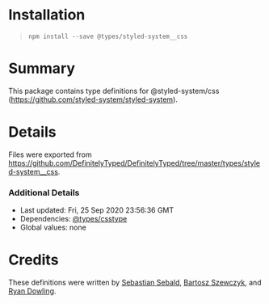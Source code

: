 # Installation
> `npm install --save @types/styled-system__css`

# Summary
This package contains type definitions for @styled-system/css (https://github.com/styled-system/styled-system).

# Details
Files were exported from https://github.com/DefinitelyTyped/DefinitelyTyped/tree/master/types/styled-system__css.

### Additional Details
 * Last updated: Fri, 25 Sep 2020 23:56:36 GMT
 * Dependencies: [@types/csstype](https://npmjs.com/package/@types/csstype)
 * Global values: none

# Credits
These definitions were written by [Sebastian Sebald](https://github.com/sebald), [Bartosz Szewczyk](https://github.com/sztobar), and [Ryan Dowling](https://github.com/RyanTheAllmighty).

